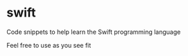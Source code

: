 # swift
Code snippets to help learn the Swift programming language

Feel free to use as you see fit
